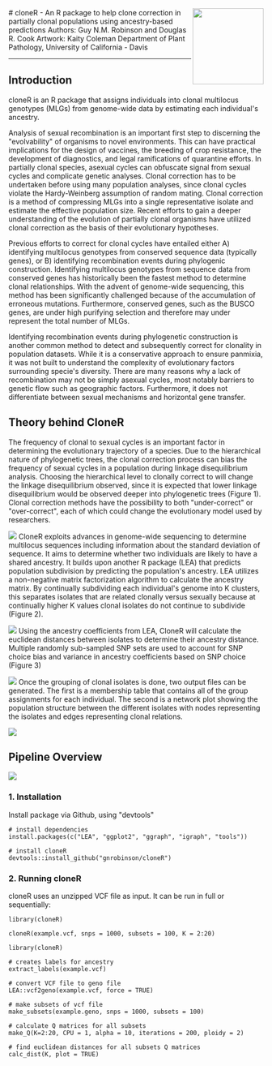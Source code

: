 <img align="right" width="140" height="150" src="https://github.com/image.png">
# cloneR - An R package to help clone correction in partially clonal populations using ancestry-based predictions
Authors: Guy N.M. Robinson and Douglas R. Cook
Artwork: Kaity Coleman
Department of Plant Pathology, University of California - Davis

---

## Introduction

cloneR is an R package that assigns individuals into clonal multilocus genotypes (MLGs) from genome-wide data by estimating each individual's ancestry.

Analysis of sexual recombination is an important first step to discerning the "evolvability" of organisms to novel environments. This can have practical implications for the design of vaccines, the breeding of crop resistance, the development of diagnostics, and legal ramifications of quarantine efforts. In partially clonal species, asexual cycles can obfuscate signal from sexual cycles and complicate genetic analyses. Clonal correction has to be undertaken before using many population analyses, since clonal cycles violate the Hardy-Weinberg assumption of random mating. Clonal correction is a method of compressing MLGs into a single representative isolate and estimate the effective population size. Recent efforts to gain a deeper understanding of the evolution of partially clonal organisms have utilized clonal correction as the basis of their evolutionary hypotheses.

Previous efforts to correct for clonal cycles have entailed either A) identifying multilocus genotypes from conserved sequence data (typically genes), or B) identifying recombination events during phylogenic construction. Identifying multilocus genotypes from sequence data from conserved genes has historically been the fastest method to determine clonal relationships. With the advent of genome-wide sequencing, this method has been significantly challenged because of the accumulation of erroneous mutations. Furthermore, conserved genes, such as the BUSCO genes, are under high purifying selection and therefore may under represent the total number of MLGs.

Identifying recombination events during phylogenetic construction is another common method to detect and subsequently correct for clonality in population datasets. While it is a conservative approach to ensure panmixia, it was not built to understand the complexity of evolutionary factors surrounding specie's diversity. There are many reasons why a lack of recombination may not be simply asexual cycles, most notably barriers to genetic flow such as geographic factors. Furthermore, it does not differentiate between sexual mechanisms and horizontal gene transfer.

## Theory behind CloneR

The frequency of clonal to sexual cycles is an important factor in determining the evolutionary trajectory of a species. Due to the hierarchical nature of phylogenetic trees, the clonal correction process can bias the frequency of sexual cycles in a population during linkage disequilibrium analysis. Choosing the hierarchical level to clonally correct to will change the linkage disequilibrium observed, since it is expected that lower linkage disequilibrium would be observed deeper into phylogenetic trees (Figure 1). Clonal correction methods have the possibility to both "under-correct" or "over-correct", each of which could change the evolutionary model used by researchers.

![](/github/phylogenetic_figure.png)
CloneR exploits advances in genome-wide sequencing to determine multilocus sequences including information about the standard deviation of sequence. It aims to determine whether two individuals are likely to have a shared ancestry. It builds upon another R package (LEA) that predicts population subdivision by predicting the population's ancestry. LEA utilizes a non-negative matrix factorization algorithm to calculate the ancestry matrix. By continually subdividing each individual's genome into K clusters, this separates isolates that are related clonally versus sexually because at continually higher K values clonal isolates do not continue to subdivide (Figure 2). 

![](/github/subdivision_figure.png)
Using the ancestry coefficients from LEA, CloneR will calculate the euclidean distances between isolates to determine their ancestry distance. Multiple randomly sub-sampled SNP sets are used to account for SNP choice bias and variance in ancestry coefficients based on SNP choice (Figure 3)

![](/github/variance_figure.png)
Once the grouping of clonal isolates is done, two output files can be generated. The first is a membership table that contains all of the group assignments for each individual. The second is a network plot showing the population structure between the different isolates with nodes representing the isolates and edges representing clonal relations.

![](/github/output_figure.png)

## Pipeline Overview

![](/github/pipeline_figure.png)
### 1. Installation
Install package via Github, using "devtools"
```{r}
# install dependencies
install.packages(c("LEA", "ggplot2", "ggraph", "igraph", "tools"))

# install cloneR
devtools::install_github("gnrobinson/cloneR")
```

### 2. Running cloneR
cloneR uses an unzipped VCF file as input. It can be run in full or sequentially:
```{r}
library(cloneR)

cloneR(example.vcf, snps = 1000, subsets = 100, K = 2:20)
```

```{r}
library(cloneR)

# creates labels for ancestry
extract_labels(example.vcf)

# convert VCF file to geno file
LEA::vcf2geno(example.vcf, force = TRUE)

# make subsets of vcf file
make_subsets(example.geno, snps = 1000, subsets = 100)

# calculate Q matrices for all subsets
make_Q(K=2:20, CPU = 1, alpha = 10, iterations = 200, ploidy = 2)

# find euclidean distances for all subsets Q matrices
calc_dist(K, plot = TRUE)
```




